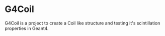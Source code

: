 # G4Coil
G4Coil is a project to create a Coil like structure and testing it's scintillation properties in Geant4. 
